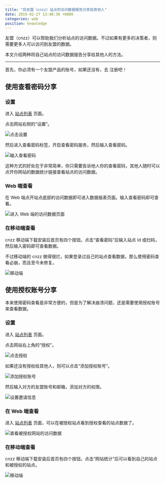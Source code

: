 ```yaml
---
title: "将友盟（cnzz）站点的访问数据报告分享给其他人"
date: 2019-02-27 13:48:30 +0800
categories: web
position: knowledge
---
```


友盟（cnzz）可以帮助我们分析站点的访问数据。不过如果有更多的决策者，则需要更多人可以访问到友盟的数据。

本文介绍两种将自己站点的访问数据报告分享给其他人的方法。

---

首先，你必须有一个友盟产品的账号，如果还没有，去 注册吧！

<div id="toc"></div>

## 使用查看密码分享

### 设置

进入 [站点列表](https://web.umeng.com/main.php?c=site&a=show) 页面。

点击网站右侧的“设置”。

![点击设置](/static/posts/2019-02-27-09-06-59.png)

然后进入查看密码标签，开启查看密码服务，然后输入查看密码。

![输入查看密码](/static/posts/2019-02-27-09-31-17.png)

这种方式的好处在于非常简单，你只需要告诉他人你的查看密码，其他人随时可以点开你网站的数据统计链接查看站点的访问数据。

### Web 端查看

在 Web 端点开站点底部的访问数据即可进入数据报表页面。输入查看密码即可查看。

![进入 Web 端的访问数据页面](/static/posts/2019-02-27-09-34-18.png)

### 在移动端查看

cnzz 移动端下载安装后首页有四个按钮。点击“查看密码”后输入站点 Id 或扫码，然后输入密码即可查看数据。

不过移动端的 cnzz 做得很烂，如果登录过自己的站点查看数据，那么使用密码查看必崩，而且至今未修复。

![移动端](/static/posts/2019-02-27-10-02-12.png)

## 使用授权账号分享

本来使用密码查看是非常方便的，但是为了解决崩溃问题，还是需要使用授权账号来查看数据。

### 设置

进入 [站点列表](https://web.umeng.com/main.php?c=site&a=show) 页面。

点击网站右上角的“授权”。

![点击授权](/static/posts/2019-02-27-09-36-12.png)

如果还没有授权给其他人，则可以点击“添加授权账号”。

![添加授权账号](/static/posts/2019-02-27-09-37-15.png)

然后输入对方的友盟账号和邮箱，添加对方的权限。

![设置邀请信息](/static/posts/2019-02-27-09-43-05.png)

### 在 Web 端查看

进入 [站点列表](https://web.umeng.com/main.php?c=site&a=show) 页面，可以在被授权站点看到授权查看的站点数据了。

![查看被授权网站的访问数据](/static/posts/2019-02-27-13-48-19.png)

### 在移动端查看

cnzz 移动端下载安装后首页有四个按钮。点击“网站统计”后可以看到自己的站点和被授权的站点。

![移动端](/static/posts/2019-02-27-10-02-12.png)
